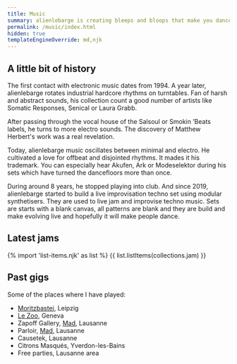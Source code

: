 ```yaml
---
title: Music
summary: alienlebarge is creating bleeps and bloops that make you dance
permalink: /music/index.html
hidden: true
templateEngineOverride: md,njk
---
```


## A little bit of history

The first contact with electronic music dates from 1994. A year later, alienlebarge rotates industrial hardcore rhythms on turntables. Fan of harsh and abstract sounds, his collection count a good number of artists like Somatic Responses, Senical or Laura Grabb.

After passing through the vocal house of the Salsoul or Smokin ’Beats labels, he turns to more electro sounds. The discovery of Matthew Herbert's work was a real revelation.

Today, alienlebarge music oscillates between minimal and electro. He cultivated a love for offbeat and disjointed rhythms. It mades it his trademark. You can especially hear Akufen, Ark or Modeselektor during his sets which have turned the dancefloors more than once.

During around 8 years, he stopped playing into club. And since 2019, alienlebarge started to build a live improvisation techno set using modular synthetisers.
They are used to live jam and improvise techno music. Sets are starts with a blank canvas, all patterns are blank and they are build and make evolving live and hopefully it will make people dance.

## Latest jams

{% import 'list-items.njk' as list %}
{{ list.listItems(collections.jam) }}

## Past gigs

Some of the places where I have played:
- [Moritzbastei](https://www.moritzbastei.de/), Leipzig
- [Le Zoo](https://lezoo.ch), Geneva
- Zapoff Gallery, [Mad](https://www.mad.club), Lausanne
- Parloir, [Mad](https://www.mad.club), Lausanne
- Causetek, Lausanne
- Citrons Masqués, Yverdon-les-Bains
- Free parties, Lausanne area
